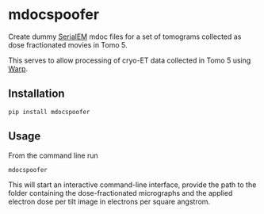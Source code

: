 # mdocspoofer
Create dummy [SerialEM](https://bio3d.colorado.edu/SerialEM/) mdoc files for a set of tomograms collected as dose fractionated movies in Tomo 5.

This serves to allow processing of cryo-ET data collected in Tomo 5 using [Warp](http://www.warpem.com/warp/#).

## Installation
```
pip install mdocspoofer
```

## Usage
From the command line run 
```
mdocspoofer
```

This will start an interactive command-line interface, provide the path to the folder containing 
the dose-fractionated micrographs and the applied electron dose per tilt image in electrons per square angstrom.

